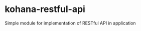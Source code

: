 kohana-restful-api
==================

Simple module for implementation of RESTful API in application
